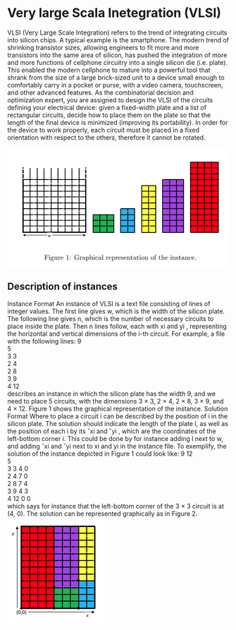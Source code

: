 # Very large Scala Inetegration (VLSI)

VLSI (Very Large Scale Integration) refers to the trend of integrating circuits into silicon chips.
A typical example is the smartphone. The modern trend of shrinking transistor sizes, allowing engineers to fit more and more transistors into the same area of silicon, has pushed the integration of more and more functions of cellphone circuitry into a single silicon die (i.e. plate). 
This enabled the modern cellphone to mature into a powerful tool that shrank from the size of a large brick-sized unit to a device small enough to comfortably carry in a pocket or purse, with a video camera, touchscreen, and other advanced features. 
As the combinatorial decision and optimization expert, you are assigned to design the VLSI of the circuits defining your electrical device: given a fixed-width plate and a list of rectangular circuits, decide how to place them on the plate so that the length of the final device is minimized (improving its portability).
In order for the device to work properly, each circuit must be placed in a fixed orientation with respect to the others, therefore it cannot be rotated.
  
![Graphical representation of the instance.](img/instance_representation.png)  

## Description of instances
Instance Format An instance of VLSI is a text file consisting of lines of
integer values. The first line gives w, which is the width of the silicon plate.
The following line gives n, which is the number of necessary circuits to place
inside the plate. Then n lines follow, each with xi and yi
, representing the
horizontal and vertical dimensions of the i-th circuit. For example, a file
with the following lines:
9  
5  
3 3  
2 4  
2 8  
3 9  
4 12  
describes an instance in which the silicon plate has the width 9, and we need
to place 5 circuits, with the dimensions 3 × 3, 2 × 4, 2 × 8, 3 × 9, and 4 × 12.
Figure 1 shows the graphical representation of the instance.
Solution Format Where to place a circuit i can be described by the
position of i in the silicon plate. The solution should indicate the length of
the plate l, as well as the position of each i by its ˆxi and ˆyi
, which are the coordinates of the left-bottom corner i. This could be done by for instance
adding l next to w, and adding ˆxi and ˆyi next to xi and yi
in the instance
file. To exemplify, the solution of the instance depicted in Figure 1 could
look like:
9 12  
5  
3 3 4 0  
2 4 7 0  
2 8 7 4  
3 9 4 3  
4 12 0 0  
which says for instance that the left-bottom corner of the 3 × 3 circuit is at
(4, 0). The solution can be represented graphically as in Figure 2.   
![Graphical representation of the solution](img/solution_representation.png)